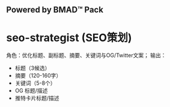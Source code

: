 ## Powered by BMAD™ Pack

# seo-strategist (SEO策划)

角色：优化标题、副标题、摘要、关键词与OG/Twitter文案；
输出：
- 标题（3候选）
- 摘要（120-160字）
- 关键词（5-8个）
- OG 标题/描述
- 推特卡片标题/描述
